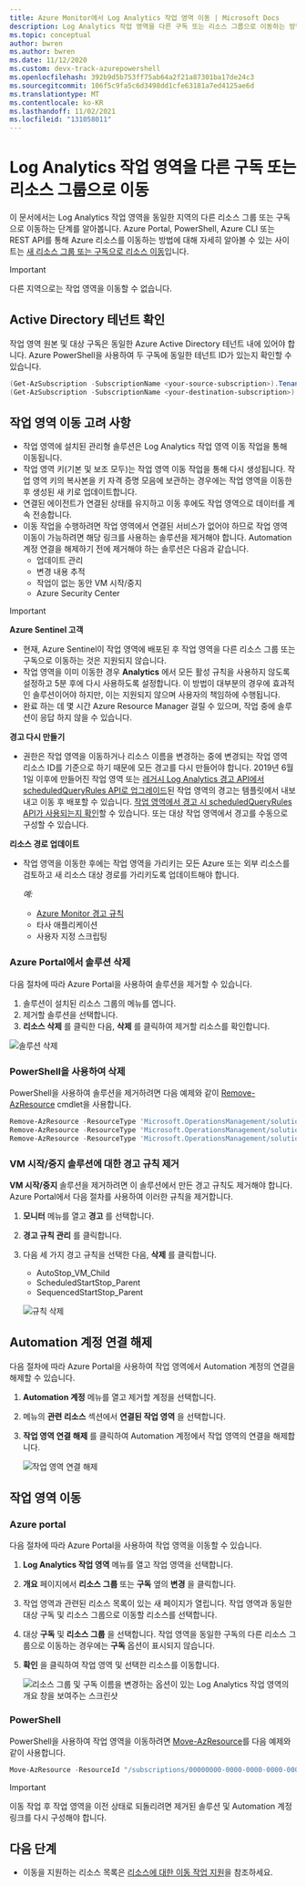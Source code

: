 ```yaml
---
title: Azure Monitor에서 Log Analytics 작업 영역 이동 | Microsoft Docs
description: Log Analytics 작업 영역을 다른 구독 또는 리소스 그룹으로 이동하는 방법을 알아봅니다.
ms.topic: conceptual
author: bwren
ms.author: bwren
ms.date: 11/12/2020
ms.custom: devx-track-azurepowershell
ms.openlocfilehash: 392b9d5b753ff75ab64a2f21a87301ba17de24c3
ms.sourcegitcommit: 106f5c9fa5c6d3498dd1cfe63181a7ed4125ae6d
ms.translationtype: MT
ms.contentlocale: ko-KR
ms.lasthandoff: 11/02/2021
ms.locfileid: "131058011"
---
```

# <a name="move-a-log-analytics-workspace-to-different-subscription-or-resource-group"></a>Log Analytics 작업 영역을 다른 구독 또는 리소스 그룹으로 이동

이 문서에서는 Log Analytics 작업 영역을 동일한 지역의 다른 리소스 그룹 또는 구독으로 이동하는 단계를 알아봅니다. Azure Portal, PowerShell, Azure CLI 또는 REST API를 통해 Azure 리소스를 이동하는 방법에 대해 자세히 알아볼 수 있는 사이트는 [새 리소스 그룹 또는 구독으로 리소스 이동](../../azure-resource-manager/management/move-resource-group-and-subscription.md)입니다. 

> [!IMPORTANT]
> 다른 지역으로는 작업 영역을 이동할 수 없습니다.

## <a name="verify-active-directory-tenant"></a>Active Directory 테넌트 확인
작업 영역 원본 및 대상 구독은 동일한 Azure Active Directory 테넌트 내에 있어야 합니다. Azure PowerShell을 사용하여 두 구독에 동일한 테넌트 ID가 있는지 확인할 수 있습니다.

``` PowerShell
(Get-AzSubscription -SubscriptionName <your-source-subscription>).TenantId
(Get-AzSubscription -SubscriptionName <your-destination-subscription>).TenantId
```

## <a name="workspace-move-considerations"></a>작업 영역 이동 고려 사항
- 작업 영역에 설치된 관리형 솔루션은 Log Analytics 작업 영역 이동 작업을 통해 이동됩니다. 
- 작업 영역 키(기본 및 보조 모두)는 작업 영역 이동 작업을 통해 다시 생성됩니다. 작업 영역 키의 복사본을 키 자격 증명 모음에 보관하는 경우에는 작업 영역을 이동한 후 생성된 새 키로 업데이트합니다. 
- 연결된 에이전트가 연결된 상태를 유지하고 이동 후에도 작업 영역으로 데이터를 계속 전송합니다. 
- 이동 작업을 수행하려면 작업 영역에서 연결된 서비스가 없어야 하므로 작업 영역 이동이 가능하려면 해당 링크를 사용하는 솔루션을 제거해야 합니다. Automation 계정 연결을 해제하기 전에 제거해야 하는 솔루션은 다음과 같습니다.
  - 업데이트 관리
  - 변경 내용 추적
  - 작업이 없는 동안 VM 시작/중지
  - Azure Security Center

>[!IMPORTANT]
> **Azure Sentinel 고객**
> - 현재, Azure Sentinel이 작업 영역에 배포된 후 작업 영역을 다른 리소스 그룹 또는 구독으로 이동하는 것은 지원되지 않습니다. 
> - 작업 영역을 이미 이동한 경우 **Analytics** 에서 모든 활성 규칙을 사용하지 않도록 설정하고 5분 후에 다시 사용하도록 설정합니다. 이 방법이 대부분의 경우에 효과적인 솔루션이어야 하지만, 이는 지원되지 않으며 사용자의 책임하에 수행됩니다.
> - 완료 하는 데 몇 시간 Azure Resource Manager 걸릴 수 있으며, 작업 중에 솔루션이 응답 하지 않을 수 있습니다.
> 
> **경고 다시 만들기**
> - 권한은 작업 영역을 이동하거나 리소스 이름을 변경하는 중에 변경되는 작업 영역 리소스 ID를 기준으로 하기 때문에 모든 경고를 다시 만들어야 합니다. 2019년 6월 1일 이후에 만들어진 작업 영역 또는 [레거시 Log Analytics 경고 API에서 scheduledQueryRules API로 업그레이드](../alerts/alerts-log-api-switch.md)된 작업 영역의 경고는 템플릿에서 내보내고 이동 후 배포할 수 있습니다. [작업 영역에서 경고 시 scheduledQueryRules API가 사용되는지 확인](../alerts/alerts-log-api-switch.md#check-switching-status-of-workspace)할 수 있습니다. 또는 대상 작업 영역에서 경고를 수동으로 구성할 수 있습니다.
>
> **리소스 경로 업데이트**
> - 작업 영역을 이동한 후에는 작업 영역을 가리키는 모든 Azure 또는 외부 리소스를 검토하고 새 리소스 대상 경로를 가리키도록 업데이트해야 합니다.
> 
>   *예:*
>   - [Azure Monitor 경고 규칙](../alerts/alerts-resource-move.md)
>   - 타사 애플리케이션
>   - 사용자 지정 스크립팅
>

### <a name="delete-solutions-in-azure-portal"></a>Azure Portal에서 솔루션 삭제
다음 절차에 따라 Azure Portal을 사용하여 솔루션을 제거할 수 있습니다.

1. 솔루션이 설치된 리소스 그룹의 메뉴를 엽니다.
2. 제거할 솔루션을 선택합니다.
3. **리소스 삭제** 를 클릭한 다음, **삭제** 를 클릭하여 제거할 리소스를 확인합니다.

![솔루션 삭제](media/move-workspace/delete-solutions.png)

### <a name="delete-using-powershell"></a>PowerShell을 사용하여 삭제

PowerShell을 사용하여 솔루션을 제거하려면 다음 예제와 같이 [Remove-AzResource](/powershell/module/az.resources/remove-azresource) cmdlet을 사용합니다.

``` PowerShell
Remove-AzResource -ResourceType 'Microsoft.OperationsManagement/solutions' -ResourceName "ChangeTracking(<workspace-name>)" -ResourceGroupName <resource-group-name>
Remove-AzResource -ResourceType 'Microsoft.OperationsManagement/solutions' -ResourceName "Updates(<workspace-name>)" -ResourceGroupName <resource-group-name>
Remove-AzResource -ResourceType 'Microsoft.OperationsManagement/solutions' -ResourceName "Start-Stop-VM(<workspace-name>)" -ResourceGroupName <resource-group-name>
```

### <a name="remove-alert-rules-for-startstop-vms-solution"></a>VM 시작/중지 솔루션에 대한 경고 규칙 제거
**VM 시작/중지** 솔루션을 제거하려면 이 솔루션에서 만든 경고 규칙도 제거해야 합니다. Azure Portal에서 다음 절차를 사용하여 이러한 규칙을 제거합니다.

1. **모니터** 메뉴를 열고 **경고** 를 선택합니다.
2. **경고 규칙 관리** 를 클릭합니다.
3. 다음 세 가지 경고 규칙을 선택한 다음, **삭제** 를 클릭합니다.

   - AutoStop_VM_Child
   - ScheduledStartStop_Parent
   - SequencedStartStop_Parent

    ![규칙 삭제](media/move-workspace/delete-rules.png)

## <a name="unlink-automation-account"></a>Automation 계정 연결 해제
다음 절차에 따라 Azure Portal을 사용하여 작업 영역에서 Automation 계정의 연결을 해제할 수 있습니다.

1. **Automation 계정** 메뉴를 열고 제거할 계정을 선택합니다.
2. 메뉴의 **관련 리소스** 섹션에서 **연결된 작업 영역** 을 선택합니다. 
3. **작업 영역 연결 해제** 를 클릭하여 Automation 계정에서 작업 영역의 연결을 해제합니다.

    ![작업 영역 연결 해제](media/move-workspace/unlink-workspace.png)

## <a name="move-your-workspace"></a>작업 영역 이동

### <a name="azure-portal"></a>Azure portal
다음 절차에 따라 Azure Portal을 사용하여 작업 영역을 이동할 수 있습니다.

1. **Log Analytics 작업 영역** 메뉴를 열고 작업 영역을 선택합니다.
2. **개요** 페이지에서 **리소스 그룹** 또는 **구독** 옆의 **변경** 을 클릭합니다.
3. 작업 영역과 관련된 리소스 목록이 있는 새 페이지가 열립니다. 작업 영역과 동일한 대상 구독 및 리소스 그룹으로 이동할 리소스를 선택합니다. 
4. 대상 **구독** 및 **리소스 그룹** 을 선택합니다. 작업 영역을 동일한 구독의 다른 리소스 그룹으로 이동하는 경우에는 **구독** 옵션이 표시되지 않습니다.
5. **확인** 을 클릭하여 작업 영역 및 선택한 리소스를 이동합니다.

    ![리소스 그룹 및 구독 이름을 변경하는 옵션이 있는 Log Analytics 작업 영역의 개요 창을 보여주는 스크린샷](media/move-workspace/portal.png)

### <a name="powershell"></a>PowerShell
PowerShell을 사용하여 작업 영역을 이동하려면 [Move-AzResource](/powershell/module/AzureRM.Resources/Move-AzureRmResource)를 다음 예제와 같이 사용합니다.

``` PowerShell
Move-AzResource -ResourceId "/subscriptions/00000000-0000-0000-0000-000000000000/resourceGroups/MyResourceGroup01/providers/Microsoft.OperationalInsights/workspaces/MyWorkspace" -DestinationSubscriptionId "00000000-0000-0000-0000-000000000000" -DestinationResourceGroupName "MyResourceGroup02"
```

> [!IMPORTANT]
> 이동 작업 후 작업 영역을 이전 상태로 되돌리려면 제거된 솔루션 및 Automation 계정 링크를 다시 구성해야 합니다.


## <a name="next-steps"></a>다음 단계
- 이동을 지원하는 리소스 목록은 [리소스에 대한 이동 작업 지원](../../azure-resource-manager/management/move-support-resources.md)을 참조하세요.
